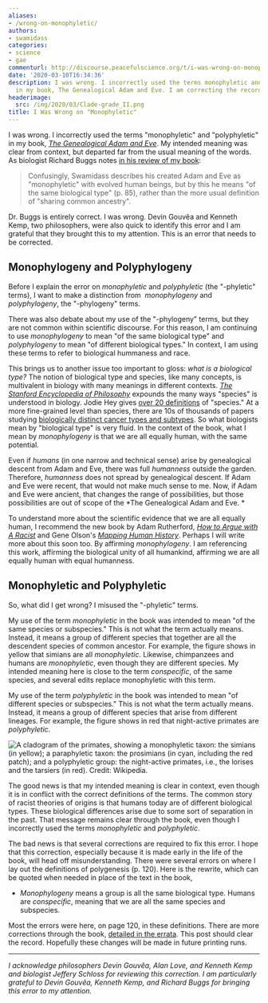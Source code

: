 ```yaml
---
aliases:
- /wrong-on-monophyletic/
authors:
- swamidass
categories:
- science
- gae
commenturl: http://discourse.peacefulscience.org/t/i-was-wrong-on-monophyletic/9878
date: '2020-03-10T16:34:36'
description: I was wrong. I incorrectly used the terms monophyletic and polyphyletic
  in my book, The Genealogical Adam and Eve. I am correcting the record here.
headerimage:
  src: /img/2020/03/Clade-grade_II.png
title: I Was Wrong on "Monophyletic"
---
```


I was wrong. I incorrectly used the terms "monophyletic" and "polyphyletic" in my book, *[The Genealogical Adam and Eve](http://peacefulscience.org/genealogical-adam-eve)*. My intended meaning was clear from context, but departed far from the usual meaning of the words. As biologist Richard Buggs notes [in his review of my book](https://natureecoevocommunity.nature.com/users/24561-richard-buggs/posts/61200-adam-and-eve-our-ghostly-ancestors):

> Confusingly, Swamidass describes his created Adam and Eve as "monophyletic" with evolved human beings, but by this he means "of the same biological type" (p. 85), rather than the more usual definition of "sharing common ancestry". 

Dr. Buggs is entirely correct. I was wrong. Devin Gouvêa and Kenneth Kemp, two philosophers, were also quick to identify this error and I am grateful that they brought this to my attention. This is an error that needs to be corrected.

## Monophylogeny and Polyphylogeny

Before I explain the error on *monophyletic* and *polyphyletic* (the "-phyletic" terms), I want to make a distinction from  *monophylogeny* and *polyphylogeny*, the "-phylogeny" terms.

There was also debate about my use of the "-phylogeny" terms, but they are not common within scientific discourse. For this reason, I am continuing to use *monophylogeny* to mean "of the same biological type" and *polyphylogeny* to mean "of different biological types." In context, I am using these terms to refer to biological hummaness and race.

This brings us to another issue too important to gloss: *what is a biological type?* The notion of biological type and species, like many concepts, is multivalent in biology with many meanings in different contexts. [*The* *Stanford Encyclopedia of Philosophy*](https://plato.stanford.edu/entries/species/) expounds the many ways "species" is understood in biology. Jodie Hey gives [over 20 definitions](https://www.nature.com/scitable/topicpage/why-should-we-care-about-species-4277923/) of "species." At a more fine-grained level than species, there are 10s of thousands of papers studying [biologically distinct cancer types and subtypes](https://www.ncbi.nlm.nih.gov/pubmed/?term=cancer+subtype). So what biologists mean by "biological type" is very fluid. In the context of the book, what I mean by *monophylogeny* is that we are all equally human, with the same potential. 

Even if *humans* (in one narrow and technical sense) arise by genealogical descent from Adam and Eve, there was full *humanness* outside the garden. Therefore, *humanness* does not spread by genealogical descent. If Adam and Eve were recent, that would not make much sense to me. Now, if Adam and Eve were ancient, that changes the range of possibilities, but those possibilities are out of scope of the *The Genealogical Adam and Eve. *

To understand more about the scientific evidence that we are all equally human, I recommend the new book by Adam Rutherford, [*How to Argue with A Racist*](https://amzn.to/3aD5Q30) and Gene Olson's [*Mapping Human History*](https://amzn.to/2TE8Y9j). Perhaps I will write more about this soon too. By affirming *monophylogeny*. I am referencing this work, affirming the biological unity of all humankind, affirming we are all equally human with equal humanness. 

## Monophyletic and Polyphyletic

So, what did I get wrong? I misused the "-phyletic" terms.

My use of the term *monophyletic* in the book was intended to mean "of the same species or subspecies." This is not what the term actually means. Instead, it means a group of different species that together are all the descendent species of common ancestor. For example, the figure shows in yellow that simians are all *monophyletic*. Likewise, chimpanzees and humans are *monophyletic*, even though they are different species. My intended meaning here is close to the term *conspecific*, of the same species, and several edits replace monophyletic with this term.

My use of the term *polyphyletic* in the book was intended to mean "of different species or subspecies." This is not what the term actually means. Instead, it means a group of different species that arise from different lineages. For example, the figure shows in red that night-active primates are *polyphyletic*.

![A cladogram of the [primates](https://en.wikipedia.org/wiki/Primate), showing a *monophyletic* taxon: *the simians* (in yellow); a *paraphyletic* taxon: *the prosimians* (in cyan, including the red patch); and a *polyphyletic* group: *the night-active primates, i.e., the* [*lorises*](https://en.wikipedia.org/wiki/Loris) *and the* [*tarsiers*](https://en.wikipedia.org/wiki/Tarsier) (in red). Credit: [Wikipedia](https://en.wikipedia.org/wiki/Monophyly).](/img/2020/03/OnEkviDYthzzEt5ZiYP9tt4Hq1erQyEzaxbLehETqPtIqOVzw2vnVrZGWrT9XmbDsn03ZU2kYBEuFSddlcyU5LYRttm9xus-vrrfX8gZdjLGbbACRp6gFL9AD3E8CwDA0Z8-Ggqo.png)

The good news is that my intended meaning is clear in context, even though it is in conflict with the correct definitions of the terms. The common story of racist theories of origins is that humans today are of different biological types. These biological differences arise due to some sort of separation in the past. That message remains clear through the book, even though I incorrectly used the terms *monophyletic* and *polyphyletic*.

The bad news is that several corrections are required to fix this error. I hope that this correction, especially because it is made early in the life of the book, will head off misunderstanding. There were several errors on where I lay out the definitions of polygenesis (p. 120). Here is the rewrite, which can be quoted when needed in place of the text in the book,

-   *Monophylogeny* means a group is all the same biological type. Humans are *conspecific*, meaning that we are all the same species and subspecies. 

Most the errors were here, on page 120, in these definitions. There are more corrections through the book, [detailed in the errata](https://peacefulscience.org/download/errata-genealogical-adam-eve/). This post should clear the record. Hopefully these changes will be made in future printing runs.

------------------------------------------------------------------------

*I acknowledge philosophers Devin Gouvêa, Alan Love, and Kenneth Kemp and biologist Jeffery Schloss for reviewing this correction. I am particularly grateful to Devin Gouvêa, Kenneth Kemp, and Richard Buggs for bringing this error to my attention.*